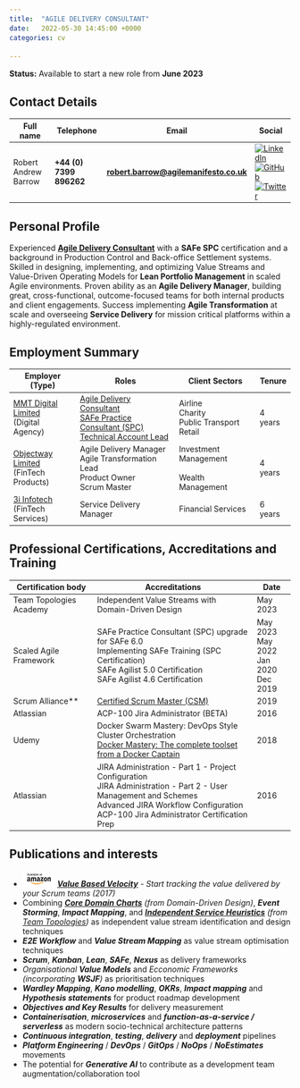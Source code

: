 ```yaml
---
title:  "AGILE DELIVERY CONSULTANT"
date:   2022-05-30 14:45:00 +0000
categories: cv

---
```

**Status:** Available to start a new role from **June 2023**

## Contact Details

|Full name|Telephone|Email|Social| 
| --- | --- | --- | ---- |
|Robert Andrew Barrow|**+44 (0) 7399 896262**|**[robert.barrow@agilemanifesto.co.uk](mailto:robert.barrow@agilemanifesto.co.uk)**|[![LinkedIn](https://robertbarrow.github.io/cv/assets/icons/LinkedIn-2C-21px-R.png "robertbarrow")](https://www.linkedin.com/in/robertbarrow)<br>[![GitHub](https://robertbarrow.github.io/cv/assets/icons/GitHub-Mark-20x20.png "RobertBarrow")](https://github.com/RobertBarrow)<br>[![Twitter](https://robertbarrow.github.io/cv/assets/icons/Twitter_Social_Icon_Rounded_Square_Color_20x20.png "@SquidVicious_UK")](https://twitter.com/SquidVicious_UK)|

## Personal Profile

Experienced **[Agile Delivery Consultant](https://robertbarrow.github.io/cv/agile-delivery-consultant)** with a **SAFe SPC** certification and a background in Production Control and Back-office Settlement systems. Skilled in designing, implementing, and optimizing Value Streams and Value-Driven Operating Models for **Lean Portfolio Management** in scaled Agile environments. Proven ability as an **Agile Delivery Manager**, building great, cross-functional, outcome-focused teams for both internal products and client engagements.  Success implementing **Agile Transformation** at scale and overseeing **Service Delivery** for mission critical platforms within a highly-regulated environment. 

## Employment Summary

|Employer (Type)|Roles|Client Sectors|Tenure| 
| --- | --- | --- | ---- |
|[MMT Digital Limited](https://robertbarrow.github.io/cv/mmt-digital)<br>(Digital Agency)|[Agile Delivery Consultant](https://robertbarrow.github.io/cv/agile-delivery-consultant)<br>[SAFe Practice Consultant (SPC)](https://robertbarrow.github.io/cv/safe-practice-consultant)<br>[Technical Account Lead](https://robertbarrow.github.io/cv/technical-account-lead)|Airline<br>Charity<br>Public Transport<br>Retail|4 years| 
|[Objectway Limited](https://robertbarrow.github.io/cv/objectway)<br>(FinTech Products)|Agile Delivery Manager<br>Agile Transformation Lead<br>Product Owner<br>Scrum Master|Investment Management<br><br>Wealth Management|4 years|
|[3i Infotech](https://robertbarrow.github.io/cv/3i-infotech)<br>(FinTech Services)|Service Delivery Manager|Financial Services|6 years|

## Professional Certifications, Accreditations and Training

|Certification body|Accreditations|Date
| --- | --- | --- |
|Team Topologies Academy|Independent Value Streams with Domain-Driven Design|May 2023
|Scaled Agile Framework|SAFe Practice Consultant (SPC) upgrade for SAFe 6.0<br>Implementing SAFe Training (SPC Certification)<br>SAFe Agilist 5.0 Certification<br>SAFe Agilist 4.6 Certification|May 2023<br>May 2022<br>Jan 2020<br>Dec 2019|
|Scrum Alliance**|[Certified Scrum Master (CSM)](https://certification.scrumalliance.org/accounts/887172-robert-andrew-barrow/certifications/1007243-csm/)|2019|
|Atlassian|ACP-100 Jira Administrator (BETA)|2016 
|Udemy|Docker Swarm Mastery: DevOps Style Cluster Orchestration<br>[Docker Mastery: The complete toolset from a Docker Captain](https://www.udemy.com/certificate/UC-CAM71I53/)|2018
|Atlassian|JIRA Administration - Part 1 - Project Configuration<br>JIRA Administration - Part 2 - User Management and Schemes<br>Advanced JIRA Workflow Configuration<br>ACP-100 Jira Administrator Certification Prep|2016|

## Publications and interests

* ![Amazon](/assets/icons/amazon-logo_white_58x28.png) _**[Value Based Velocity](https://amzn.to/3ynyh0L "View on Amazon UK")** - Start tracking the value delivered by your Scrum teams (2017)_
* Combining _**[Core Domain Charts](https://github.com/ddd-crew/core-domain-charts)** (from Domain-Driven Design)_, _**Event Storming**_, _**Impact Mapping**_, and _[**Independent Service Heuristics**](https://teamtopologies.com/ish) (from [Team Topologies](https://teamtopologies.com))_ as independent value stream identification and design techniques
* _**E2E Workflow**_ and _**Value Stream Mapping**_ as value stream optimisation techniques
* _**Scrum**_, _**Kanban**_, _**Lean**_, _**SAFe**_, _**Nexus**_ as delivery frameworks
* _Organisational **Value Models**_ and _Ecconomic Frameworks (incorporating **WSJF**)_ as prioritisation techniques
* _**Wardley Mapping**_, _**Kano modelling**_, _**OKRs**_, _**Impact mapping**_ and _**Hypothesis statements**_ for product roadmap development
* _**Objectives and Key Results**_ for delivery measurement
* _**Containerisation**_, _**microservices**_ and _**function-as-a-service / serverless**_ as modern socio-technical architecture patterns
* _**Continuous integration**_, _**testing**_, _**delivery**_ and _**deployment**_ pipelines
* _**Platform Engineering**_ / _**DevOps**_ / _**GitOps**_ / _**NoOps**_ / _**NoEstimates**_ movements
* The potential for _**Generative AI**_ to contribute as a development team augmentation/collaboration tool
